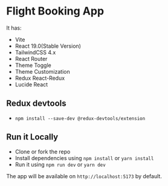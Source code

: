 # Flight Booking App

It has:

- Vite
- React 19.0(Stable Version)
- TailwindCSS 4.x
- React Router
- Theme Toggle
- Theme Customization
- Redux React-Redux
- Lucide React

## Redux devtools

- `npm install --save-dev @redux-devtools/extension`

## Run it Locally

- Clone or fork the repo
- Install dependencies using `npm install` or `yarn install`
- Run it using `npm run dev` or `yarn dev`

The app will be available on `http://localhost:5173` by default.
